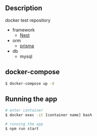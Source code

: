 ## Description
docker test repository 
- framework
  - [Nest](https://github.com/nestjs/nest) 
- orm
  - [prisma](https://www.prisma.io/)
- db
  - mysql

## docker-compose

```bash
$ docker-compose up -d
```

## Running the app

```bash
# enter container
$ docker exec -it [container name] bash

# running the app
$ npm run start
```
